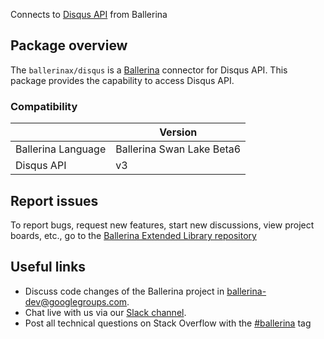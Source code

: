 Connects to [Disqus API](https://disqus.com/api/docs) from Ballerina

## Package overview
The `ballerinax/disqus` is a [Ballerina](https://ballerina.io/) connector for Disqus API.
This package provides the capability to access Disqus API.

### Compatibility
|                               | Version                         |
|-------------------------------|---------------------------------|
| Ballerina Language            | Ballerina Swan Lake Beta6       | 
| Disqus API                    | v3                              |

## Report issues
To report bugs, request new features, start new discussions, view project boards, etc., go to the [Ballerina Extended Library repository](https://github.com/ballerina-platform/ballerina-extended-library)

## Useful links
- Discuss code changes of the Ballerina project in [ballerina-dev@googlegroups.com](mailto:ballerina-dev@googlegroups.com).
- Chat live with us via our [Slack channel](https://ballerina.io/community/slack/).
- Post all technical questions on Stack Overflow with the [#ballerina](https://stackoverflow.com/questions/tagged/ballerina) tag
